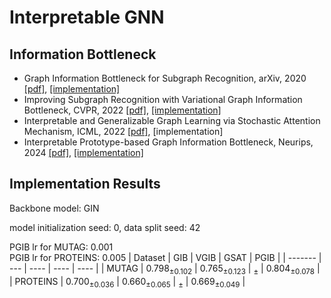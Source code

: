 # Interpretable GNN

## Information Bottleneck
* Graph Information Bottleneck for Subgraph Recognition, arXiv, 2020 [[pdf]](https://arxiv.org/pdf/2010.05563), [[implementation]](./gib/)
* Improving Subgraph Recognition with Variational Graph Information Bottleneck, CVPR, 2022 [[pdf]](https://openaccess.thecvf.com/content/CVPR2022/papers/Yu_Improving_Subgraph_Recognition_With_Variational_Graph_Information_Bottleneck_CVPR_2022_paper.pdf), [[implementation]](./vgib/)
* Interpretable and Generalizable Graph Learning via Stochastic Attention Mechanism, ICML, 2022 [[pdf]](https://arxiv.org/pdf/2201.12987), [implementation]
* Interpretable Prototype-based Graph Information Bottleneck, Neurips, 2024 [[pdf]](https://proceedings.neurips.cc/paper_files/paper/2023/file/f224f056694bcfe465c5d84579785761-Paper-Conference.pdf), [[implementation]](./pgib/)

## Implementation Results
Backbone model: GIN

<!-- model initialization seed: 42, data split seed: 12345
| Dataset | GIB | VGIB | GSAT | PGIB |
| ------- | --- | ---- | ---- | ---- |
| MUTAG | ${0.792}_{\pm 0.100}$ | ${0.777}_{\pm 0.099}$ | ${}_{\pm }$ | ${}_{\pm }$ |
| PROTEINS | ${0.700}_{\pm 0.025}$ | ${0.634}_{\pm 0.058}$ | ${}_{\pm }$ | ${}_{\pm }$ | -->

model initialization seed: 0, data split seed: 42

PGIB lr for MUTAG: 0.001 \
PGIB lr for PROTEINS: 0.005
| Dataset | GIB | VGIB | GSAT | PGIB |
| ------- | --- | ---- | ---- | ---- |
| MUTAG | ${0.798}_{\pm 0.102}$ | ${0.765}_{\pm 0.123}$ | ${}_{\pm }$ | ${0.804}_{\pm 0.078}$ |
| PROTEINS | ${0.700}_{\pm 0.036}$ | ${0.660}_{\pm 0.065}$ | ${}_{\pm }$ | ${0.669}_{\pm 0.049}$ |

